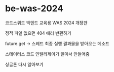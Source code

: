 # be-was-2024
코드스쿼드 백엔드 교육용 WAS 2024 개정판


정적 파일 없으면 404 에러 반환하기 

future.get -> 스레드 최종 실행 결과물을 받아오는 메소드 

스테이터스 코드 인텔리제이가 알아서 만들어줌 

싱글톤 다시 알아보기